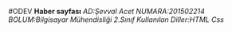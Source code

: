 #ODEV
**Haber sayfası**
*AD:Şevval Acet*
*NUMARA:201502214*
*BOLUM:Bilgisayar Mühendisliği 2.Sınıf*
*Kullanılan Diller:HTML Css*
